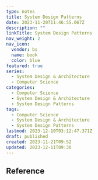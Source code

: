```yaml
---
type: notes
title: System Design Patterns
date: 2023-11-20T11:46:55.067Z
description: ""
linkTitle: System Design Patterns
nav_weight: 2
nav_icon:
  vendor: bs
  name: book
  color: blue
featured: true
series:
  - System Design & Architecture
  - Computer Science
categories:
  - Computer Science
  - System Design & Architecture
  - System Design Patterns
tags:
  - Computer Science
  - System Design & Architecture
  - System Design Patterns
lastmod: 2023-12-10T03:12:47.371Z
draft: published
created: 2023-11-21T09:52
updated: 2023-12-11T09:30
---
```


## Reference
